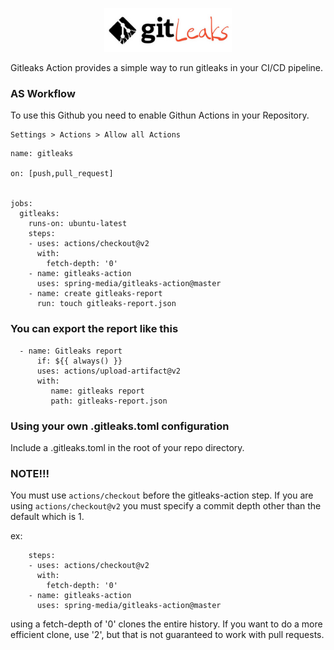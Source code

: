 <p align="center">
  <img alt="gitleaks" src="https://raw.githubusercontent.com/zricethezav/gifs/master/gitleakslogo.png" height="70" />
</p>

Gitleaks Action provides a simple way to run gitleaks in your CI/CD pipeline.


### AS Workflow
To use this Github you need to enable Githun Actions in your Repository.

```
Settings > Actions > Allow all Actions
```
```
name: gitleaks

on: [push,pull_request]


jobs:
  gitleaks:
    runs-on: ubuntu-latest
    steps:
    - uses: actions/checkout@v2
      with:
        fetch-depth: '0'
    - name: gitleaks-action
      uses: spring-media/gitleaks-action@master
    - name: create gitleaks-report
      run: touch gitleaks-report.json
```
### You can export the report like this
```
  - name: Gitleaks report
      if: ${{ always() }}
      uses: actions/upload-artifact@v2
      with:
         name: gitleaks report
         path: gitleaks-report.json
```

### Using your own .gitleaks.toml configuration
Include a .gitleaks.toml in the root of your repo directory.

### NOTE!!!
You must use `actions/checkout` before the gitleaks-action step. If you are using `actions/checkout@v2` you must specify a commit depth other than the default which is 1. 

ex: 
```
    steps:
    - uses: actions/checkout@v2
      with:
        fetch-depth: '0'
    - name: gitleaks-action
      uses: spring-media/gitleaks-action@master
```

using a fetch-depth of '0' clones the entire history. If you want to do a more efficient clone, use '2', but that is not guaranteed to work with pull requests.   
